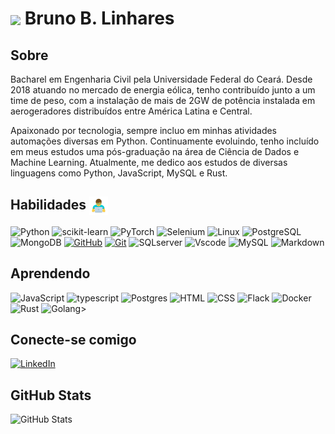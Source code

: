 <h1>
    <a href="https://www.dio.me/">
     <img align="center" width="40px" src="https://hermes.digitalinnovation.one/assets/diome/logo-minimized.png"></a>
    <span> Bruno B. Linhares</span>
</h1>

## Sobre

Bacharel em Engenharia Civil pela Universidade Federal do Ceará. Desde 2018 atuando no mercado de energia eólica, tenho contribuído junto a um time de peso, com a instalação de mais de 2GW de potência instalada em aerogeradores distribuídos entre América Latina e Central.

Apaixonado por tecnologia, sempre incluo em minhas atividades automações diversas em Python. Continuamente evoluindo, tenho incluído em meus estudos uma pós-graduação na área de Ciência de Dados e Machine Learning. Atualmente, me dedico aos estudos de diversas linguagens como Python, JavaScript, MySQL e Rust.

## Habilidades <img src="https://raw.githubusercontent.com/arthurgalanti/arthurgalanti/main/assets/man-technologist.gif" width="30" style="vertical-align: middle;">

![Python](https://img.shields.io/badge/PYTHON-000?style=for-the-badge&logo=python&logoColor=)
![scikit-learn](https://img.shields.io/badge/scikit--learn-%23F7931E.svg?style=for-the-badge&logo=scikit-learn&logoColor=white)
![PyTorch](https://img.shields.io/badge/PyTorch-%23EE4C2C.svg?style=for-the-badge&logo=PyTorch&logoColor=white) 
![Selenium](https://img.shields.io/badge/-selenium-%43B02A?style=for-the-badge&logo=selenium&logoColor=white) 
![Linux](https://img.shields.io/badge/Linux-FCC624?style=for-the-badge&logo=linux&logoColor=black) 
![PostgreSQL](https://img.shields.io/badge/PostgreSQL-316192?style=for-the-badge&logo=postgresql&logoColor=white) 
![MongoDB](https://img.shields.io/badge/MongoDB-4EA94B?style=for-the-badge&logo=mongodb&logoColor=white)
[![GitHub](https://img.shields.io/badge/GitHub-000?style=for-the-badge&logo=github&logoColor=4B0082)](https://docs.github.com/)
[![Git](https://img.shields.io/badge/Git-000?style=for-the-badge&logo=git&logoColor=FF00F6)](https://git-scm.com/doc) 
![SQLserver](https://img.shields.io/badge/SQL-000?style=for-the-badge&logo=SQLserver&logoColor=)
![Vscode](https://img.shields.io/badge/Vscode-007ACC?style=for-the-badge&logo=visual-studio-code&logoColor=white)
![MySQL](https://img.shields.io/badge/MySQL-00000F?style=for-the-badge&logo=mysql&logoColor=white) 
![Markdown](https://img.shields.io/badge/Markdown-000?style=for-the-badge&logo=markdown)

## Aprendendo

![JavaScript](https://img.shields.io/badge/JavaScript-%23EFD81D?style=flat-square&labelColor=%23414141&logo=javascript&logoColor=white)
![typescript](https://img.shields.io/badge/TYPESCRIPT-000?style=for-the-badge&logo=typescript)
![Postgres](https://img.shields.io/badge/PostgreSQL-%23316192.svg?style=flat-square&labelColor=%23414141&logo=postgresql&logoColor=white)
![HTML](https://img.shields.io/badge/HTML-000?style=for-the-badge&logo=html5&logoColor=30A3DC)
![CSS](https://img.shields.io/badge/CSS-000?style=for-the-badge&logo=CSS3)
![Flack](https://img.shields.io/badge/Flask-000000?style=for-the-badge&logo=flask&logoColor=white)
![Docker](https://img.shields.io/badge/docker-%230db7ed.svg?style=for-the-badge&logo=docker&logoColor=white)
![Rust](https://img.shields.io/badge/rust-%23000000.svg?style=for-the-badge&logo=rust&logoColor=white)
![Golang](https://img.shields.io/badge/Go-00ADD8?style=for-the-badge&logo=go&logoColor=white)>

## Conecte-se comigo
[![LinkedIn](https://img.shields.io/badge/LinkedIn-f8f8f2?style=for-the-badge&logo=linkedin&logoColor=0E76A8)](https://www.linkedin.com/in/bblinhares/) 

## GitHub Stats

![GitHub Stats](https://github-readme-stats.vercel.app/api?username=Yphurita&show_icons=true&hide=contribs,prs&cache_seconds=86400&theme=aura)

